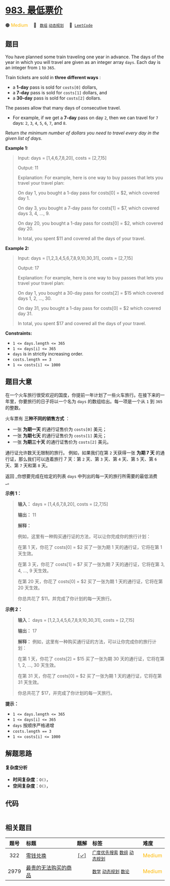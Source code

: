 # [983. 最低票价](https://leetcode.com/problems/minimum-cost-for-tickets)

🟠 <font color=#ffb800>Medium</font>&emsp; 🔖&ensp; [`数组`](/leetcode/outline/tag/array.md) [`动态规划`](/leetcode/outline/tag/dynamic-programming.md)&emsp; 🔗&ensp;[`LeetCode`](https://leetcode.com/problems/minimum-cost-for-tickets)

## 题目

You have planned some train traveling one year in advance. The days of the
year in which you will travel are given as an integer array `days`. Each day
is an integer from `1` to `365`.

Train tickets are sold in **three different ways** :

  * a **1-day** pass is sold for `costs[0]` dollars,
  * a **7-day** pass is sold for `costs[1]` dollars, and
  * a **30-day** pass is sold for `costs[2]` dollars.

The passes allow that many days of consecutive travel.

  * For example, if we get a **7-day** pass on day `2`, then we can travel for `7` days: `2`, `3`, `4`, `5`, `6`, `7`, and `8`.

Return _the minimum number of dollars you need to travel every day in the
given list of days_.



**Example 1:**

> Input: days = [1,4,6,7,8,20], costs = [2,7,15]
> 
> Output: 11
> 
> Explanation: For example, here is one way to buy passes that lets you travel your travel plan:
> 
> On day 1, you bought a 1-day pass for costs[0] = $2, which covered day 1.
> 
> On day 3, you bought a 7-day pass for costs[1] = $7, which covered days 3, 4, ..., 9.
> 
> On day 20, you bought a 1-day pass for costs[0] = $2, which covered day 20.
> 
> In total, you spent $11 and covered all the days of your travel.

**Example 2:**

> Input: days = [1,2,3,4,5,6,7,8,9,10,30,31], costs = [2,7,15]
> 
> Output: 17
> 
> Explanation: For example, here is one way to buy passes that lets you travel your travel plan:
> 
> On day 1, you bought a 30-day pass for costs[2] = $15 which covered days 1, 2, ..., 30.
> 
> On day 31, you bought a 1-day pass for costs[0] = $2 which covered day 31.
> 
> In total, you spent $17 and covered all the days of your travel.

**Constraints:**

  * `1 <= days.length <= 365`
  * `1 <= days[i] <= 365`
  * `days` is in strictly increasing order.
  * `costs.length == 3`
  * `1 <= costs[i] <= 1000`


## 题目大意

在一个火车旅行很受欢迎的国度，你提前一年计划了一些火车旅行。在接下来的一年里，你要旅行的日子将以一个名为 `days` 的数组给出。每一项是一个从 `1`
到 `365` 的整数。

火车票有 **三种不同的销售方式** ：

  * 一张 **为期一天** 的通行证售价为 `costs[0]` 美元；
  * 一张 **为期七天** 的通行证售价为 `costs[1]` 美元；
  * 一张 **为期三十天** 的通行证售价为 `costs[2]` 美元。

通行证允许数天无限制的旅行。 例如，如果我们在第 `2` 天获得一张 **为期 7 天** 的通行证，那么我们可以连着旅行 7 天：第 `2` 天、第
`3` 天、第 `4` 天、第 `5` 天、第 `6` 天、第 `7` 天和第 `8` 天。

返回 _你想要完成在给定的列表  `days` 中列出的每一天的旅行所需要的最低消费 _。



**示例 1：**

> 
> 
> 
> 
> 
> **输入：** days = [1,4,6,7,8,20], costs = [2,7,15]
> 
> **输出：** 11
> 
> **解释：**
> 
> 例如，这里有一种购买通行证的方法，可以让你完成你的旅行计划：
> 
> 在第 1 天，你花了 costs[0] = $2 买了一张为期 1 天的通行证，它将在第 1 天生效。
> 
> 在第 3 天，你花了 costs[1] = $7 买了一张为期 7 天的通行证，它将在第 3, 4, ..., 9 天生效。
> 
> 在第 20 天，你花了 costs[0] = $2 买了一张为期 1 天的通行证，它将在第 20 天生效。
> 
> 你总共花了 $11，并完成了你计划的每一天旅行。
> 
> 

**示例 2：**

> 
> 
> 
> 
> 
> **输入：** days = [1,2,3,4,5,6,7,8,9,10,30,31], costs = [2,7,15]
> 
> **输出：** 17
> 
> **解释：** 例如，这里有一种购买通行证的方法，可以让你完成你的旅行计划： 
> 
> 在第 1 天，你花了 costs[2] = $15 买了一张为期 30 天的通行证，它将在第 1, 2, ..., 30 天生效。
> 
> 在第 31 天，你花了 costs[0] = $2 买了一张为期 1 天的通行证，它将在第 31 天生效。 
> 
> 你总共花了 $17，并完成了你计划的每一天旅行。
> 
> 



**提示：**

  * `1 <= days.length <= 365`
  * `1 <= days[i] <= 365`
  * `days` 按顺序严格递增
  * `costs.length == 3`
  * `1 <= costs[i] <= 1000`


## 解题思路

#### 复杂度分析

- **时间复杂度**：`O()`，
- **空间复杂度**：`O()`，

## 代码

```javascript

```

## 相关题目

<!-- prettier-ignore -->
| 题号 | 标题 | 题解 | 标签 | 难度 |
| :------: | :------ | :------: | :------ | :------ |
| 322 | [零钱兑换](https://leetcode.com/problems/coin-change) | [[✓]](https://2xiao.github.io/leetcode-js/leetcode/problem/0322) |  [`广度优先搜索`](/leetcode/outline/tag/breadth-first-search.md) [`数组`](/leetcode/outline/tag/array.md) [`动态规划`](/leetcode/outline/tag/dynamic-programming.md) | <font color=#ffb800>Medium</font> |
| 2979 | [最贵的无法购买的商品](https://leetcode.com/problems/most-expensive-item-that-can-not-be-bought) |  |  [`数学`](/leetcode/outline/tag/math.md) [`动态规划`](/leetcode/outline/tag/dynamic-programming.md) [`数论`](/leetcode/outline/tag/number-theory.md) | <font color=#ffb800>Medium</font> |

<style>
.blue {
    background-color: #096dd9;
    padding: 0.25rem 0.5rem;
    margin: 0;
    font-size: 0.85em;
    border-radius: 3px;
    color: white;
    font-weight: 500;
}
table th:first-of-type { width: 10%; }
table th:nth-of-type(2) { width: 35%; }
table th:nth-of-type(3) { width: 10%; }
table th:nth-of-type(4) { width: 35%; }
table th:nth-of-type(5) { width: 10%; }
</style>
